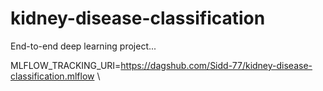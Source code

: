 # kidney-disease-classification
End-to-end deep learning project...


MLFLOW_TRACKING_URI=https://dagshub.com/Sidd-77/kidney-disease-classification.mlflow \
